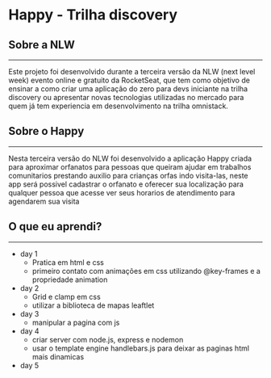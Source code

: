 # Happy - Trilha discovery

## Sobre a NLW

-------------------

Este projeto foi desenvolvido durante a terceira versão da NLW (next level week) evento online e gratuito da RocketSeat, que tem como objetivo de ensinar a como criar uma aplicação do zero para devs iniciante na trilha discovery ou apresentar novas tecnologias utilizadas no mercado para quem já tem experiencia em desenvolvimento na trilha omnistack.

## Sobre o Happy 

-------------------

Nesta terceira versão do NLW foi desenvolvido a aplicação Happy criada para aproximar orfanatos para pessoas que queiram ajudar em trabalhos comunitarios prestando auxilio para crianças orfas indo visita-las,
neste app será possivel cadastrar o orfanato e oferecer sua localização para qualquer pessoa que acesse ver seus horarios de atendimento para agendarem sua visita

## O que eu aprendi?

-------------------

+ day 1
    + Pratica em html e css
    + primeiro contato com animações em css utilizando @key-frames e a propriedade animation   
+ day 2
    + Grid e clamp em css
    + utilizar a biblioteca de mapas leaftlet
+ day 3
    + manipular a pagina com js
+ day 4
    + criar server com node.js, express e nodemon
    + usar o template engine handlebars.js para deixar as paginas html mais dinamicas
+ day 5

